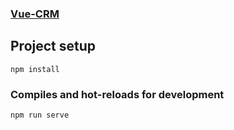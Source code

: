 ### [Vue-CRM](https://vue-course-crm-vm.web.app/)

## Project setup
```
npm install
```

### Compiles and hot-reloads for development
```
npm run serve
```
